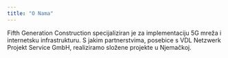 ```yaml
---
title: "O Nama"
---
```


Fifth Generation Construction specijaliziran je za implementaciju 5G mreža i internetsku infrastrukturu. S jakim partnerstvima, posebice s VDL Netzwerk Projekt Service GmbH, realiziramo složene projekte u Njemačkoj.
